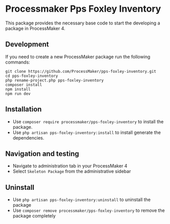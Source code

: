 # Processmaker Pps Foxley Inventory
This package provides the necessary base code to start the developing a package in ProcessMaker 4.

## Development
If you need to create a new ProcessMaker package run the following commands:

```
git clone https://github.com/ProcessMaker/pps-foxley-inventory.git
cd pps-foxley-inventory
php rename-project.php pps-foxley-inventory
composer install
npm install
npm run dev
```

## Installation
* Use `composer require processmaker/pps-foxley-inventory` to install the package.
* Use `php artisan pps-foxley-inventory:install` to install generate the dependencies.

## Navigation and testing
* Navigate to administration tab in your ProcessMaker 4
* Select `Skeleton Package` from the administrative sidebar

## Uninstall
* Use `php artisan pps-foxley-inventory:uninstall` to uninstall the package
* Use `composer remove processmaker/pps-foxley-inventory` to remove the package completely
